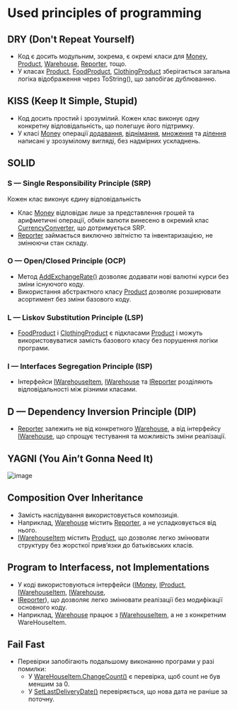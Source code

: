 # Used principles of programming 
## DRY (Don't Repeat Yourself)
+ Код є досить модульним, зокрема, є окремі класи для [Money](./Code/Classes/Money.cs), [Product](./Code/Classes/Product.cs),
[Warehouse](./Code/Classes/Warehouse.cs), [Reporter](./Code/Classes/Reporter.cs), тощо.
+ У класах [Product](./Code/Classes/Product.cs#L25-L28), [FoodProduct](./Code/Classes/FoodProduct.cs#L19-L22), [ClothingProduct](./Code/Classes/ClothingProduct.cs#L21-L24)
зберігається загальна логіка відображення через ToString(), що запобігає дублюванню.
## KISS (Keep It Simple, Stupid)
+ Код досить простий і зрозумілий. Кожен клас виконує одну конкретну відповідальність, що полегшує його підтримку.
+ У класі [Money](./Code/Classes/Money.cs) операції [додавання](./Code/Classes/Money.cs#L63-L76), [віднімання](./Code/Classes/Money.cs#L47-L62),
[множення](./Code/Classes/Money.cs#L78-L90) та [ділення](./Code/Classes/Money.cs#L93-L105) написані у зрозумілому вигляді, без надмірних ускладнень.
## SOLID
### S — Single Responsibility Principle (SRP)
Кожен клас виконує єдину відповідальність
+ Клас [Money](./Code/Classes/Money.cs) відповідає лише за представлення грошей та арифметичні операції, обмін валюти винесено в окремий клас
[CurrencyConverter](./Code/Classes/CurrencyConverter.cs), що дотримується SRP.
+ [Reporter](./Code/Classes/Reporter.cs) займається виключно звітністю та інвентаризацією, не змінюючи стан складу.
### O — Open/Closed Principle (OCP)
+ Метод [AddExchangeRate()](./Code/Classes/CurrencyConverter.cs#L22-L28) дозволяє додавати нові валютні курси без зміни існуючого коду.
+ Використання абстрактного класу [Product](./Code/Classes/Product.cs) дозволяє розширювати асортимент без зміни базового коду.
### L — Liskov Substitution Principle (LSP)
+ [FoodProduct](./Code/Classes/FoodProduct.cs) і [ClothingProduct](./Code/Classes/ClothingProductProduct.cs) є підкласами [Product](./Code/Classes/Product.cs) і можуть використовуватися замість базового класу без порушення логіки програми.
### I — Interfaces Segregation Principle (ISP)
+ Інтерфейси [IWarehouseItem](./Code/Interfaces/IWarehouseItem.cs), [IWarehouse](./Code/Interfaces/IWarehouse.cs) та [IReporter](./Code/Interfaces/IReporter.cs) розділяють відповідальності між різними класами.
## D — Dependency Inversion Principle (DIP)
+ [Reporter](./Code/Classes/Reporter.cs) залежить не від конкретного [Warehouse](./Code/Classes/Warehouse.cs), а від інтерфейсу [IWarehouse](./Code/Interfaces/IWarehouse.cs), що спрощує тестування та можливість зміни реалізації.
## YAGNI (You Ain’t Gonna Need It)
![image](https://github.com/user-attachments/assets/7dc27797-ef4f-4076-acab-f5341f04ea6c)
## Composition Over Inheritance
+ Замість наслідування використовується композиція.
+ Наприклад, [Warehouse](./Code/Classes/Warehouse.cs) містить [Reporter](./Code/Classes/Reporter.cs), а не успадковується від нього.
+ [IWarehouseItem](./Code/Interfaces/IWarehouseItem.cs) містить [Product](./Code/Classes/Product.cs), що дозволяє легко змінювати структуру без жорсткої прив’язки до батьківських класів.
## Program to Interfacess, not Implementations
+ У коді використовуються інтерфейси ([IMoney](./Code/Interfaces/IMoney.cs), [IProduct](./Code/Interfaces/IProduct.cs), [IWarehouseItem](./Code/Interfaces/IWarehouseItem.cs), [IWarehouse](./Code/Interfaces/IWarehouse.cs),
+  [IReporter](./Code/Interfaces/IReporter.cs)), що дозволяє легко змінювати реалізації без модифікації основного коду.
+ Наприклад, [Warehouse](./Code/Classes/Warehouse.cs) працює з [IWarehouseItem](./Code/Interfaces/IWarehouseItem.cs), а не з конкретним WareHouseItem.
## Fail Fast
+ Перевірки запобігають подальшому виконанню програми у разі помилки:
   - У [WareHouseItem.ChangeCount()](./Code/Classes/WareHouseItem.cs#L23-L30) є перевірка, щоб count не був меншим за 0.
   - У [SetLastDeliveryDate()](./Code/Classes/WareHouseItem.cs#L31-L37) перевіряється, що нова дата не раніше за поточну.
